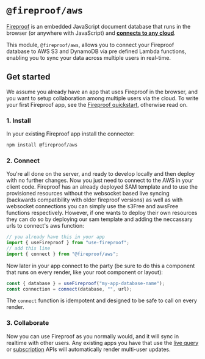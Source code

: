 # `@fireproof/aws`

[Fireproof](https://use-fireproof.com) is an embedded JavaScript document database that runs in the browser (or anywhere with JavaScript) and **[connects to any cloud](https://www.npmjs.com/package/@fireproof/connect)**.

This module, `@fireproof/aws`, allows you to connect your Fireproof database to AWS S3 and DynamoDB via pre defined Lambda functions, enabling you to sync your data across multiple users in real-time.

## Get started

We assume you already have an app that uses Fireproof in the browser, and you want to setup collaboration among multiple users via the cloud. To write your first Fireproof app, see the [Fireproof quickstart](https://use-fireproof.com/docs/react-tutorial), otherwise read on.

### 1. Install

In your existing Fireproof app install the connector:

```sh
npm install @fireproof/aws
```

### 2. Connect

You're all done on the server, and ready to develop locally and then deploy with no further changes. Now you just need to connect to the AWS in your client code. Fireproof has an already deployed SAM template and to use the provisioned resources without the websocket based live syncing (backwards compatibility with older fireproof versions) as well as with websocket connections you can simply use the s3Free and awsFree functions respectively. However, if one wants to deploy their own resources they can do so by deploying our sam template and adding the neccassary urls to connect's aws function:

```js
// you already have this in your app
import { useFireproof } from "use-fireproof";
// add this line
import { connect } from "@fireproof/aws";
```

Now later in your app connect to the party (be sure to do this a component that runs on every render, like your root component or layout):

```js
const { database } = useFireproof("my-app-database-name");
const connection = connect(database, "", url);
```

The `connect` function is idempotent and designed to be safe to call on every render.

### 3. Collaborate

Now you can use Fireproof as you normally would, and it will sync in realtime with other users. Any existing apps you have that use the [live query](https://use-fireproof.com/docs/react-hooks/use-live-query) or [subscription](https://use-fireproof.com/docs/database-api/database#subscribe) APIs will automatically render multi-user updates.
